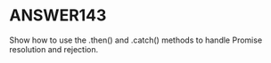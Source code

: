 # ANSWER143
  Show how to use the .then() and .catch() methods to handle Promise resolution and rejection.
